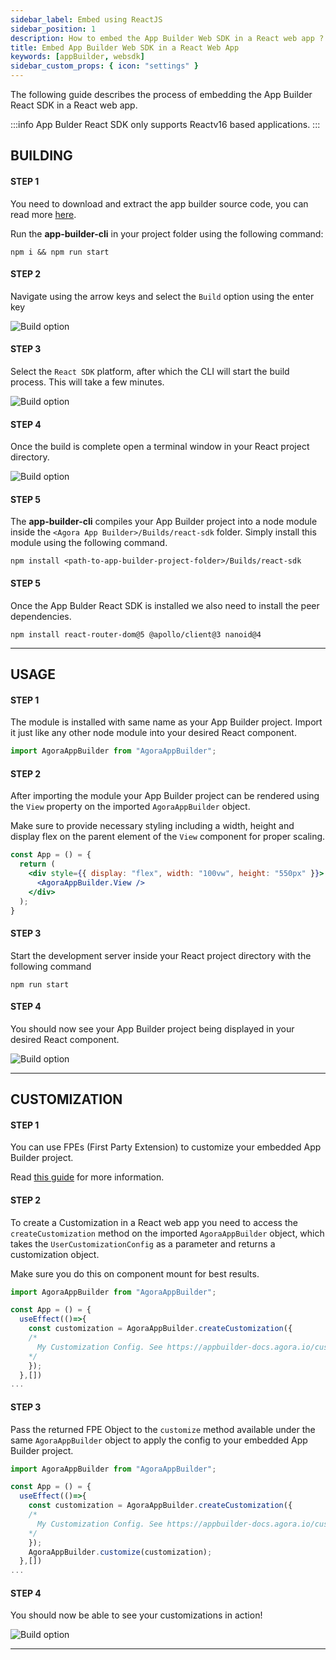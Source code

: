 ```yaml
---
sidebar_label: Embed using ReactJS
sidebar_position: 1
description: How to embed the App Builder Web SDK in a React web app ?
title: Embed App Builder Web SDK in a React Web App
keywords: [appBuilder, websdk]
sidebar_custom_props: { icon: "settings" }
---
```


The following guide describes the process of embedding the App Builder React SDK in a React web app.

:::info
App Bulder React SDK only supports Reactv16 based applications.
:::

## BUILDING

#### STEP 1

<!-- LHS -->

You need to download and extract the app builder source code, you can read more [here](/turn-key/quickstart).

Run the **app-builder-cli** in your project folder using the following command:

<!-- RHS -->

```shell
npm i && npm run start
```

#### STEP 2

<!-- LHS -->

Navigate using the arrow keys and select the `Build` option using the enter key

<!-- RHS -->

<!-- ![Main menu, Build highlighted screenshot](./1.png) -->
<image alt="Build option" lightImageSrc="sdk/react/1.png" darkImageSrc="sdk/react/1.png" />

#### STEP 3

<!-- LHS -->

Select the `React SDK` platform, after which the CLI will start the build process. This will take a few minutes.

<!-- RHS -->

<!-- ![Build menu, React-SDK highlighted screenshot](./2.png) -->
<image alt="Build option" lightImageSrc="sdk/react/2.png" darkImageSrc="sdk/react/2.png" />

#### STEP 4

<!-- LHS -->

Once the build is complete open a terminal window in your React project directory.

<!-- RHS -->

<!-- ![Terminal window inside React js project folder](./3.png) -->
<image alt="Build option" lightImageSrc="sdk/react/3.png" darkImageSrc="sdk/react/3.png" />

#### STEP 5

<!-- LHS -->

The **app-builder-cli** compiles your App Builder project into a node module inside the `<Agora App Builder>/Builds/react-sdk` folder. Simply install this module using the following command.

<!-- RHS -->

```shell
npm install <path-to-app-builder-project-folder>/Builds/react-sdk
```

#### STEP 5

<!-- LHS -->

Once the App Bulder React SDK is installed we also need to install the peer dependencies.

<!-- RHS -->

```shell
npm install react-router-dom@5 @apollo/client@3 nanoid@4
```

---

## USAGE

#### STEP 1

<!-- LHS -->

The module is installed with same name as your App Builder project. Import it just like any other node module into your desired React component.

<!-- RHS -->

```js
import AgoraAppBuilder from "AgoraAppBuilder";
```

#### STEP 2

<!-- LHS -->

After importing the module your App Builder project can be rendered using the `View` property on the imported `AgoraAppBuilder` object.

Make sure to provide necessary styling including a width, height and display flex on the parent element of the `View` component for proper scaling.

<!-- RHS -->

```jsx {2-6}
const App = () = {
  return (
    <div style={{ display: "flex", width: "100vw", height: "550px" }}>
      <AgoraAppBuilder.View />
    </div>
  );
}
```

#### STEP 3

<!-- LHS -->

Start the development server inside your React project directory with the following command

<!-- RHS -->

`npm run start`

#### STEP 4

<!-- LHS -->

You should now see your App Builder project being displayed in your desired React component.

<!-- RHS -->

<!-- ![Website with App Builder embedded](./5.png) -->
<image alt="Build option" lightImageSrc="sdk/react/5.png" darkImageSrc="sdk/react/5.png" />

---

## CUSTOMIZATION

#### STEP 1

<!-- LHS -->

You can use FPEs (First Party Extension) to customize your embedded App Builder project.

Read [this guide](/customization-api/quickstart) for more information.

#### STEP 2

<!-- LHS -->

To create a Customization in a React web app you need to access the `createCustomization` method on the imported `AgoraAppBuilder` object, which takes the `UserCustomizationConfig` as a parameter and returns a customization object.

Make sure you do this on component mount for best results.

<!-- RHS -->

```js {4-10}
import AgoraAppBuilder from "AgoraAppBuilder";

const App = () = {
  useEffect(()=>{
    const customization = AgoraAppBuilder.createCustomization({
    /*
      My Customization Config. See https://appbuilder-docs.agora.io/customization-api/quickstart to get started with customizing!
    */
    });
  },[])
...
```

#### STEP 3

<!-- LHS -->

Pass the returned FPE Object to the `customize` method available under the same `AgoraAppBuilder` object to apply the config to your embedded App Builder project.

<!-- RHS -->

```js {10}
import AgoraAppBuilder from "AgoraAppBuilder";

const App = () = {
  useEffect(()=>{
    const customization = AgoraAppBuilder.createCustomization({
    /*
      My Customization Config. See https://appbuilder-docs.agora.io/customization-api/quickstart to get started with customizing!
    */
    });
    AgoraAppBuilder.customize(customization);
  },[])
...
```

#### STEP 4

<!-- LHS -->

You should now be able to see your customizations in action!

<!-- RHS -->

<!-- ![Website with App Builder embedded customized](./6.png) -->
<image alt="Build option" lightImageSrc="sdk/react/6.png" darkImageSrc="sdk/react/6.png" />

---
